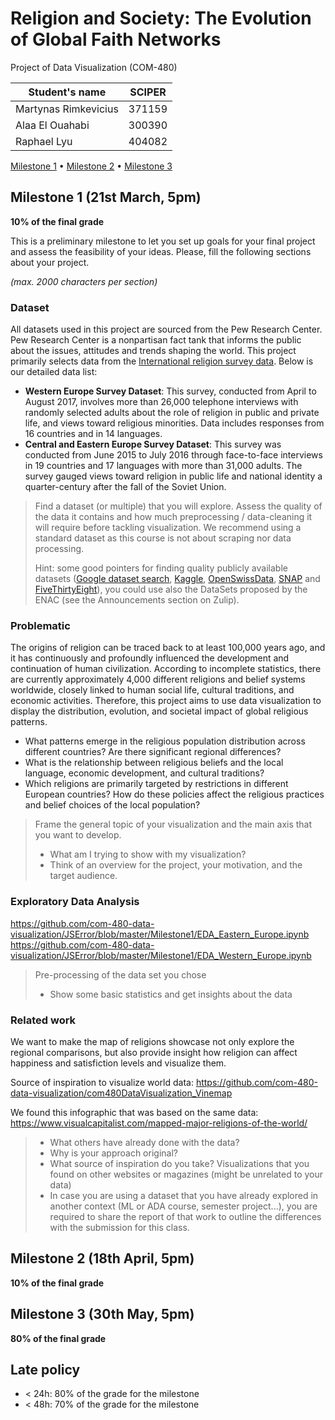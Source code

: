 # Religion and Society: The Evolution of Global Faith Networks

Project of Data Visualization (COM-480)

| Student's name       | SCIPER |
| -------------------- | ------ |
| Martynas Rimkevicius | 371159 |
| Alaa El Ouahabi      | 300390 |
| Raphael Lyu          | 404082 |

[Milestone 1](#milestone-1) • [Milestone 2](#milestone-2) • [Milestone 3](#milestone-3)

## Milestone 1 (21st March, 5pm)

**10% of the final grade**

This is a preliminary milestone to let you set up goals for your final project and assess the feasibility of your ideas.
Please, fill the following sections about your project.

_(max. 2000 characters per section)_

### Dataset

All datasets used in this project are sourced from the Pew Research Center. Pew Research Center is a nonpartisan fact tank that informs the public about the issues, attitudes and trends shaping the world. This project primarily selects data from the [International religion survey data](https://www.pewresearch.org/religion-datasets/international-religion-survey-data/). Below is our detailed data list:

- **Western Europe Survey Dataset**: This survey, conducted from April to August 2017, involves more than 26,000 telephone interviews with randomly selected adults about the role of religion in public and private life, and views toward religious minorities. Data includes responses from 16 countries and in 14 languages.
- **Central and Eastern Europe Survey Dataset**: This survey was conducted from June 2015 to July 2016 through face-to-face interviews in 19 countries and 17 languages with more than 31,000 adults. The survey gauged views toward religion in public life and national identity a quarter-century after the fall of the Soviet Union.

> Find a dataset (or multiple) that you will explore. Assess the quality of the data it contains and how much preprocessing / data-cleaning it will require before tackling visualization. We recommend using a standard dataset as this course is not about scraping nor data processing.
>
> Hint: some good pointers for finding quality publicly available datasets ([Google dataset search](https://datasetsearch.research.google.com/), [Kaggle](https://www.kaggle.com/datasets), [OpenSwissData](https://opendata.swiss/en/), [SNAP](https://snap.stanford.edu/data/) and [FiveThirtyEight](https://data.fivethirtyeight.com/)), you could use also the DataSets proposed by the ENAC (see the Announcements section on Zulip).

### Problematic

The origins of religion can be traced back to at least 100,000 years ago, and it has continuously and profoundly influenced the development and continuation of human civilization. According to incomplete statistics, there are currently approximately 4,000 different religions and belief systems worldwide, closely linked to human social life, cultural traditions, and economic activities. Therefore, this project aims to use data visualization to display the distribution, evolution, and societal impact of global religious patterns.

- What patterns emerge in the religious population distribution across different countries? Are there significant regional differences?
- What is the relationship between religious beliefs and the local language, economic development, and cultural traditions?
- Which religions are primarily targeted by restrictions in different European countries? How do these policies affect the religious practices and belief choices of the local population?

> Frame the general topic of your visualization and the main axis that you want to develop.
>
> - What am I trying to show with my visualization?
> - Think of an overview for the project, your motivation, and the target audience.

### Exploratory Data Analysis

https://github.com/com-480-data-visualization/JSError/blob/master/Milestone1/EDA_Eastern_Europe.ipynb
https://github.com/com-480-data-visualization/JSError/blob/master/Milestone1/EDA_Western_Europe.ipynb

> Pre-processing of the data set you chose
>
> - Show some basic statistics and get insights about the data

### Related work

We want to make the map of religions showcase not only explore the regional comparisons, but also provide insight how religion can affect happiness and satisfiction levels and visualize them.

Source of inspiration to visualize world data: https://github.com/com-480-data-visualization/com480DataVisualization_Vinemap

We found this infographic that was based on the same data: https://www.visualcapitalist.com/mapped-major-religions-of-the-world/

> - What others have already done with the data?
> - Why is your approach original?
> - What source of inspiration do you take? Visualizations that you found on other websites or magazines (might be unrelated to your data)
> - In case you are using a dataset that you have already explored in another context (ML or ADA course, semester project...), you are required to share the report of that work to outline the differences with the submission for this class.

## Milestone 2 (18th April, 5pm)

**10% of the final grade**

## Milestone 3 (30th May, 5pm)

**80% of the final grade**

## Late policy

- < 24h: 80% of the grade for the milestone
- < 48h: 70% of the grade for the milestone
